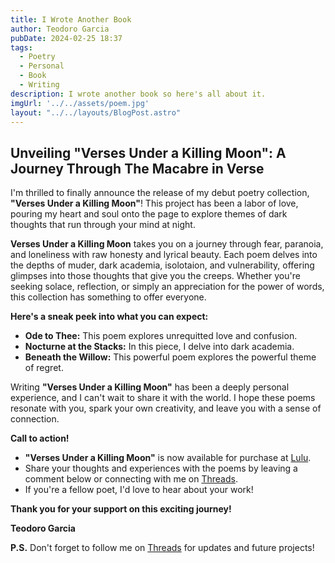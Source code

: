 ```yaml
---
title: I Wrote Another Book
author: Teodoro Garcia
pubDate: 2024-02-25 18:37
tags:
  - Poetry
  - Personal
  - Book
  - Writing
description: I wrote another book so here's all about it.
imgUrl: '../../assets/poem.jpg'
layout: "../../layouts/BlogPost.astro"
---
```


## Unveiling "**Verses Under a Killing Moon**": A Journey Through The Macabre in Verse

I'm thrilled to finally announce the release of my debut poetry collection, **"Verses Under a Killing Moon"**! This project has been a labor of love, pouring my heart and soul onto the page to explore themes of dark thoughts that run through your mind at night.

**Verses Under a Killing Moon** takes you on a journey through fear, paranoia, and loneliness with raw honesty and lyrical beauty. Each poem delves into the depths of muder, dark academia, isolotaion, and vulnerability, offering glimpses into those thoughts that give you the creeps. Whether you're seeking solace, reflection, or simply an appreciation for the power of words, this collection has something to offer everyone.

**Here's a sneak peek into what you can expect:**

* **Ode to Thee:** This poem explores unrequitted love and confusion.
* **Nocturne at the Stacks:** In this piece, I delve into dark academia.
* **Beneath the Willow:** This powerful poem explores the powerful theme of regret.

Writing **"Verses Under a Killing Moon"** has been a deeply personal experience, and I can't wait to share it with the world. I hope these poems resonate with you, spark your own creativity, and leave you with a sense of connection.

**Call to action!**

* **"Verses Under a Killing Moon"** is now available for purchase at [Lulu](https://www.lulu.com/shop/teodoro-garcia/verses-under-a-killing-moon/ebook/product-nvqw58e.html?page=1&pageSize=4).
* Share your thoughts and experiences with the poems by leaving a comment below or connecting with me on [Threads](https://www.threads.net/@teddy.dev).
* If you're a fellow poet, I'd love to hear about your work!

**Thank you for your support on this exciting journey!**

**Teodoro Garcia**

**P.S.** Don't forget to follow me on [Threads](https://www.threads.net/@teddy.dev) for updates and future projects!